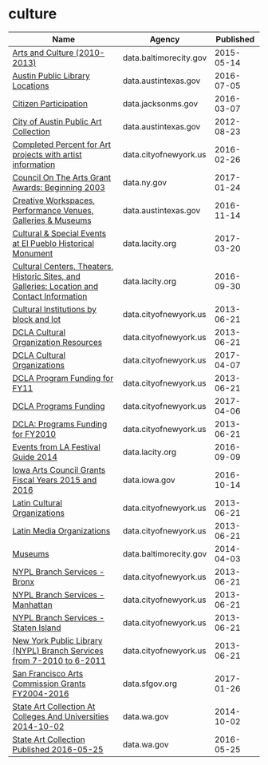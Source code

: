 # culture

Name | Agency | Published
---- | ---- | ---------
[Arts and Culture (2010-2013)](../datasets/s9kh-t3xq.md) | data.baltimorecity.gov | 2015-05-14
[Austin Public Library Locations](../datasets/tc36-hn4j.md) | data.austintexas.gov | 2016-07-05
[Citizen Participation](../datasets/spr7-pdcc.md) | data.jacksonms.gov | 2016-03-07
[City of Austin Public Art Collection](../datasets/yqxj-7evp.md) | data.austintexas.gov | 2012-08-23
[Completed Percent for Art projects with artist information](../datasets/gzdv-qiga.md) | data.cityofnewyork.us | 2016-02-26
[Council On The Arts Grant Awards: Beginning 2003](../datasets/5q72-7g66.md) | data.ny.gov | 2017-01-24
[Creative Workspaces, Performance Venues, Galleries & Museums](../datasets/qxfh-ycp7.md) | data.austintexas.gov | 2016-11-14
[Cultural & Special Events at El Pueblo Historical Monument](../datasets/8sbu-dvfy.md) | data.lacity.org | 2017-03-20
[Cultural Centers, Theaters, Historic Sites, and Galleries: Location and Contact Information](../datasets/vdjf-if28.md) | data.lacity.org | 2016-09-30
[Cultural Institutions by block and lot](../datasets/733r-da8r.md) | data.cityofnewyork.us | 2013-06-21
[DCLA Cultural Organization Resources](../datasets/rb2h-bgai.md) | data.cityofnewyork.us | 2013-06-21
[DCLA Cultural Organizations](../datasets/u35m-9t32.md) | data.cityofnewyork.us | 2017-04-07
[DCLA Program Funding for FY11](../datasets/rskq-5bfv.md) | data.cityofnewyork.us | 2013-06-21
[DCLA Programs Funding](../datasets/y6fv-k6p7.md) | data.cityofnewyork.us | 2017-04-06
[DCLA: Programs Funding for FY2010](../datasets/j8p3-8ufc.md) | data.cityofnewyork.us | 2013-06-21
[Events from LA Festival Guide 2014](../datasets/acy8-72w9.md) | data.lacity.org | 2016-09-09
[Iowa Arts Council Grants Fiscal Years 2015 and 2016](../datasets/kt8m-rwtb.md) | data.iowa.gov | 2016-10-14
[Latin Cultural Organizations](../datasets/799n-b76v.md) | data.cityofnewyork.us | 2013-06-21
[Latin Media Organizations](../datasets/9z9b-6hvk.md) | data.cityofnewyork.us | 2013-06-21
[Museums](../datasets/8hgq-9pi6.md) | data.baltimorecity.gov | 2014-04-03
[NYPL Branch Services - Bronx](../datasets/pfys-fabf.md) | data.cityofnewyork.us | 2013-06-21
[NYPL Branch Services - Manhattan](../datasets/3nja-bsch.md) | data.cityofnewyork.us | 2013-06-21
[NYPL Branch Services - Staten Island](../datasets/wibz-uqui.md) | data.cityofnewyork.us | 2013-06-21
[New York Public Library (NYPL) Branch Services from 7-2010 to 6-2011](../datasets/ne9z-skhf.md) | data.cityofnewyork.us | 2013-06-21
[San Francisco Arts Commission Grants FY2004-2016](../datasets/mxvq-mfs5.md) | data.sfgov.org | 2017-01-26
[State Art Collection At Colleges And Universities 2014-10-02](../datasets/eae8-g7j8.md) | data.wa.gov | 2014-10-02
[State Art Collection Published 2016-05-25](../datasets/xx9k-ku4q.md) | data.wa.gov | 2016-05-25

